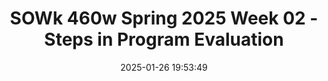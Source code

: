---
layout: single_presentation
name: sowk-460w-spring-2025-week-02-steps-in-program-evaluation.md
title: "SOWk 460w Spring 2025 Week 02 - Steps in Program Evaluation"
date:  2025-01-26 19:53:49
presentation_id: eClZof
permalink: /eClZof/
redirect_from:
  - /presentations/eClZof/sowk-460w-spring-2025-week-02-steps-in-program-evaluation
slides: 
  - slide_name: deck-eClZof-large-0.jpeg
    slide_alt: "Three arrows curve upward with steps numbered 1, 2, 3. The text reads: 'Steps in Program Evaluation, Week 02. Jacob Campbell, Ph.D. LICSW at Heritage University. Spring 2025, SOWK 460w.'"
  - slide_name: deck-eClZof-large-1.jpeg
    slide_alt: "Slide presenting the 'SOWK 460w Week 02 Plan,' listing topics: 'Why program evaluation as a process,' 'The steps involved in program evaluation,' and 'Getting settled with the program evaluation assignment.'"
  - slide_name: deck-eClZof-large-2.jpeg
    slide_alt: "A presentation slide features a text section titled 'General Questions About the Class' discussing practical program evaluation, and another section detailing a 'Heritage University' course description, purpose, and land acknowledgment."
  - slide_name: deck-eClZof-large-3.jpeg
    slide_alt: "QR code displayed alongside text discussing social workers' ethical responsibilities, focusing on evaluation and research. Prompts include reflective questions. Title: 'Code of Ethics (National Association of Social Workers, 2021)'."
  - slide_name: deck-eClZof-large-4.jpeg
    slide_alt: "A line graph shows data points labeled A and B across ten weeks on a blue background. Text explains 'Single Case Design,' highlighting a method with repeated measures to assess intervention effectiveness."
  - slide_name: deck-eClZof-large-5.jpeg
    slide_alt: "The slide presents reasons for program evaluation using icons: scales, piggy bank, checklist, etc. Text: 'Why Program Evaluation,' highlighting ethical obligation, improving impact, supporting funding, and advocacy. Credits Jacob Campbell, Ph.D."
  - slide_name: deck-eClZof-large-6.jpeg
    slide_alt: "Slide titled 'Characteristics of Strong Evaluation' outlines key considerations: sufficient sample size, objective data, no unfounded claims, intervention evaluation, standardized tests, data sharing, limitation reporting, detailed intervention claims. (Royse, 2022)"
  - slide_name: deck-eClZof-large-7.jpeg
    slide_alt: "Slide about finding evidence in social worker interventions; includes questions on intervention analysis and exploring evidence. Features a journal article preview and instructions for examining the article by Holden and Barker (2018)."
  - slide_name: deck-eClZof-large-8.jpeg
    slide_alt: "Flowchart depicts steps in program evaluation: identifying evaluation question, conceptualizing/operationalizing question, selecting sample, defining method, data collection, data management, analysis, and utilization. Titled “Steps in a Program Evaluation.”"
  - slide_name: deck-eClZof-large-9.jpeg
    slide_alt: "Flowchart illustrates steps in program evaluation, starting with 'Identify Evaluation Question,' followed by interconnected steps like 'Conceptualize Question,' 'Pick and Define Method,' and ending with 'Utilization of Information.' Text includes: 'The general focus of the project is stated in the form of a research question.''A Flow Chart Steps in a Program Evaluation.' 'Jacob Campbell, Ph.D., LICSW at Heritage University.''SOWK 460w Spring 2025.'"
  - slide_name: deck-eClZof-large-10.jpeg
    slide_alt: "Flow chart shows steps in program evaluation: Identify Evaluation Question, Conceptualize and Operationalize Question. Includes text: 'Key concepts in the evaluation question are clarified.' SOWK 460w Spring 2025."
  - slide_name: deck-eClZof-large-11.jpeg
    slide_alt: "A flow chart outlines the steps in program evaluation: identifying evaluation questions, conceptualizing and operationalizing them, picking methods, selecting samples, collecting data, and analyzing results. 'A Flow Chart: Steps in a Program Evaluation' by Jacob Campbell, Ph.D., LICSW at Heritage University, SOWK 460w Spring 2025."
  - slide_name: deck-eClZof-large-12.jpeg
    slide_alt: "A flow chart illustrates program evaluation steps with six stages: Identify Evaluation Question, Conceptualize Question, Operationalize Question, Pick and Define Method, Data Collection, and Data Management & Analysis. Context includes evaluation techniques like archival data review and consumer satisfaction. Presented by Jacob Campbell, Ph.D., LICSW at Heritage University for SOWK 460w Spring 2025."
  - slide_name: deck-eClZof-large-13.jpeg
    slide_alt: "Flow chart illustrates 'Steps in a Program Evaluation.' Steps include: Identify Evaluation Question, Conceptualize Question, Operationalize Question, Pick and Define Method, Select Sample, Data Collection, Data Management & Analysis, Utilization of Information. Credit: Jacob Campbell, Ph.D. at Heritage University. SOWK 460w Spring 2025."
  - slide_name: deck-eClZof-large-14.jpeg
    slide_alt: "Flowchart illustrates program evaluation steps. It includes sequence: Identify Evaluation Question, Conceptualize Question, Operationalize Question, Pick and Define Method, Select Sample, Data Collection, Data Management & Analysis, Utilization of Information. Title: 'Steps in a Program Evaluation'  By: Jacob Campbell, Ph.D., LICSW at Heritage University  Course: SOWK 460w Spring 2025  Source: (Kapp & Anderson, 2010)"
  - slide_name: deck-eClZof-large-15.jpeg
    slide_alt: "A flowchart illustrates program evaluation steps with seven labeled steps: Identify Evaluation Question, Conceptualize Question, Operationalize Question, Pick and Define Method, Select Sample, Data Collection, and Data Management & Analysis. Text includes 'Steps in a Program Evaluation' by Jacob Campbell, Ph.D., LICSW, at Heritage University, SOWK 460w Spring 2025."
  - slide_name: deck-eClZof-large-16.jpeg
    slide_alt: "A flowchart illustrates 'Steps in a Program Evaluation,' featuring nodes such as 'Identify Evaluation Question,' 'Operationalize Question,' 'Data Collection,' and 'Utilization of Information.' It shows a sequential process with arrows connecting the steps. Accompanied by attribution text: Jacob Campbell, Ph.D., LICSW at Heritage University, SOWK 460v Spring 2025. 'The use of information for service improvement is primary.'"
  - slide_name: deck-eClZof-large-17.jpeg
    slide_alt: "Flowchart illustrating 'Steps in a Program Evaluation': identifying a question, conceptualizing and operationalizing it, defining methods, selecting samples, collecting data, managing it, and utilizing information. Credits: Jacob Campbell, Ph.D., LICSW at Heritage University."
  - slide_name: deck-eClZof-large-18.jpeg
    slide_alt: "Slide titled 'Practicums and Evaluation Ideas' discusses research projects. Contains a graphic labeled 'Working in Circles' with tips: 'Respect the talking piece,' etc. Questions involve practicum details and evaluation ideas. Presented by Jacob Campbell, Ph.D., Heritage University, SOWK 460w Spring 2025."
  - slide_name: deck-eClZof-large-19.jpeg
    slide_alt: "The slide titled 'Developing A Learning Team' features LEGO pieces with text, 'It Takes Different Parts and Pieces'. It asks, 'What kind of qualities would we be looking for or consider to have an effective learning team' and 'What is important for us all to do as a part of our team'. Footer: 'Jacob Campbell, Ph.D., LICSW at Heritage University, SOWK 460w Spring 2024'."
  - slide_name: deck-eClZof-large-20.jpeg
    slide_alt: "The slide features a structured plan for 'Program Evaluation as an Assignment,' detailing steps involving logic models, executive summaries, and group presentations, alongside journal entries and group tasks. Text includes: 'Starting week five 10 Individual Weekly Journal Entries,' 'Group Work Plan for the Program Evaluation,' 'Agency Logic Model,' 'Executive Summary,' 'Group Presentation,' and 'Jacob Campbell, Ph.D., LICSW at Heritage University.'"
  - slide_name: deck-eClZof-large-21.jpeg
    slide_alt: "Title text states 'Next Week is Asynchronous'. Below are icons representing tasks: 'CITI Research Ethics and Compliance Training' and 'Forum Questions'. Bottom text includes names and course details."
presentation_description_md: >
  Program%20evaluation%20is%20an%20ethical%20obligation%20to%20us%20as%20social%20workers,%20but%20also%20beneficial%20to%20staff,%20agencies,%20and%20clients.%20During%20week%20two%20of%20this%20course,%20we%20will%20focus%20on%20the%20why%20of%20program%20evaluation%20and%20an%20overview%20of%20the%20evaluative%20process.%20We%20will%20also%20pick%20our%20learning%20teams%20for%20the%20program%20evaluation%20you%20will%20conduct%20this%20semester.%20The%20following%20is%20the%20agenda%20for%20the%20class%20session:%0A%0A-%20Why%20program%20evaluation%20as%20a%20process%0A-%20The%20steps%20involved%20in%20program%20evaluation%0A-%20Getting%20settled%20with%20the%20program%20evaluation%20assignment
downloadable_slides: deck-eClZof.pdf
slides_count: 22
header:
  teaser: deck-eClZof-thumb-0.jpeg
presentation_video: 
location: "Heritage University"
tags:
  - Heritage University
  - BASW Program
  - SOWK 460w
---